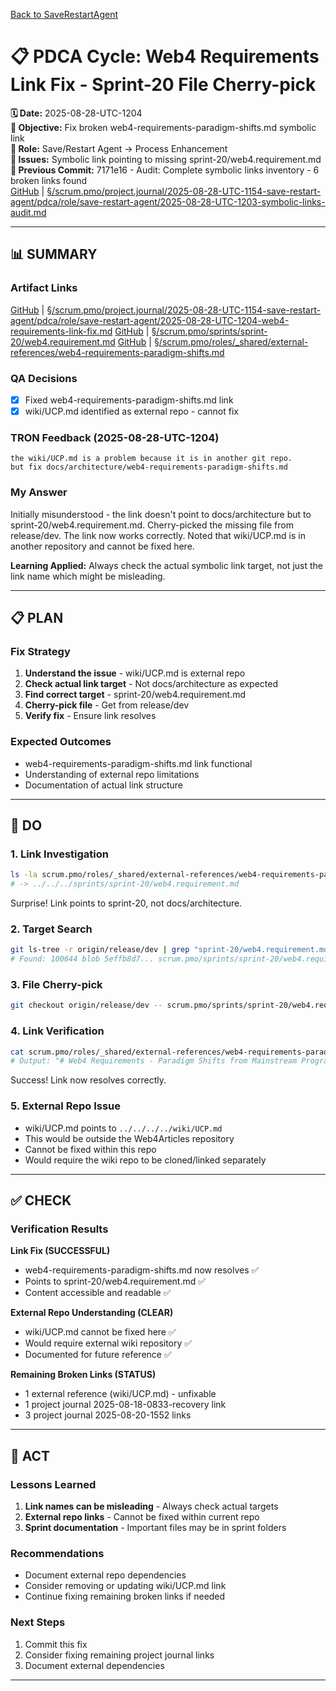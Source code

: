 [Back to SaveRestartAgent](../../../../roles/SaveRestartAgent/)

# 📋 **PDCA Cycle: Web4 Requirements Link Fix - Sprint-20 File Cherry-pick**

**🗓️ Date:** 2025-08-28-UTC-1204  
**🎯 Objective:** Fix broken web4-requirements-paradigm-shifts.md symbolic link  
**👤 Role:** Save/Restart Agent → Process Enhancement  
**🚨 Issues:** Symbolic link pointing to missing sprint-20/web4.requirement.md  
**📎 Previous Commit:** 7171e16 - Audit: Complete symbolic links inventory - 6 broken links found  
[GitHub](https://github.com/Cerulean-Circle-GmbH/Web4Articles/blob/save/start.v1/scrum.pmo/project.journal/2025-08-28-UTC-1154-save-restart-agent/pdca/role/save-restart-agent/2025-08-28-UTC-1203-symbolic-links-audit.md) | [§/scrum.pmo/project.journal/2025-08-28-UTC-1154-save-restart-agent/pdca/role/save-restart-agent/2025-08-28-UTC-1203-symbolic-links-audit.md](2025-08-28-UTC-1203-symbolic-links-audit.md)

---

## **📊 SUMMARY**

### **Artifact Links**
[GitHub](https://github.com/Cerulean-Circle-GmbH/Web4Articles/blob/save/start.v1/scrum.pmo/project.journal/2025-08-28-UTC-1154-save-restart-agent/pdca/role/save-restart-agent/2025-08-28-UTC-1204-web4-requirements-link-fix.md) | [§/scrum.pmo/project.journal/2025-08-28-UTC-1154-save-restart-agent/pdca/role/save-restart-agent/2025-08-28-UTC-1204-web4-requirements-link-fix.md](2025-08-28-UTC-1204-web4-requirements-link-fix.md)
[GitHub](https://github.com/Cerulean-Circle-GmbH/Web4Articles/blob/save/start.v1/scrum.pmo/sprints/sprint-20/web4.requirement.md) | [§/scrum.pmo/sprints/sprint-20/web4.requirement.md](../../../../../sprints/sprint-20/web4.requirement.md)
[GitHub](https://github.com/Cerulean-Circle-GmbH/Web4Articles/blob/save/start.v1/scrum.pmo/roles/_shared/external-references/web4-requirements-paradigm-shifts.md) | [§/scrum.pmo/roles/_shared/external-references/web4-requirements-paradigm-shifts.md](../../../../../sprints/sprint-20/web4.requirement.md)

### **QA Decisions**
- [x] Fixed web4-requirements-paradigm-shifts.md link
- [x] wiki/UCP.md identified as external repo - cannot fix

### **TRON Feedback (2025-08-28-UTC-1204)**
```quote
the wiki/UCP.md is a problem because it is in another git repo.
but fix docs/architecture/web4-requirements-paradigm-shifts.md
```

### **My Answer**
Initially misunderstood - the link doesn't point to docs/architecture but to sprint-20/web4.requirement.md. Cherry-picked the missing file from release/dev. The link now works correctly. Noted that wiki/UCP.md is in another repository and cannot be fixed here.

**Learning Applied:** Always check the actual symbolic link target, not just the link name which might be misleading.

---

## **📋 PLAN**

### **Fix Strategy**
1. **Understand the issue** - wiki/UCP.md is external repo
2. **Check actual link target** - Not docs/architecture as expected
3. **Find correct target** - sprint-20/web4.requirement.md
4. **Cherry-pick file** - Get from release/dev
5. **Verify fix** - Ensure link resolves

### **Expected Outcomes**
- web4-requirements-paradigm-shifts.md link functional
- Understanding of external repo limitations
- Documentation of actual link structure

---

## **🔧 DO**

### **1. Link Investigation**
```bash
ls -la scrum.pmo/roles/_shared/external-references/web4-requirements-paradigm-shifts.md
# -> ../../../sprints/sprint-20/web4.requirement.md
```
Surprise! Link points to sprint-20, not docs/architecture.

### **2. Target Search**
```bash
git ls-tree -r origin/release/dev | grep "sprint-20/web4.requirement.md"
# Found: 100644 blob 5effb8d7... scrum.pmo/sprints/sprint-20/web4.requirement.md
```

### **3. File Cherry-pick**
```bash
git checkout origin/release/dev -- scrum.pmo/sprints/sprint-20/web4.requirement.md
```

### **4. Link Verification**
```bash
cat scrum.pmo/roles/_shared/external-references/web4-requirements-paradigm-shifts.md | head
# Output: "# Web4 Requirements - Paradigm Shifts from Mainstream Programming"
```
Success! Link now resolves correctly.

### **5. External Repo Issue**
- wiki/UCP.md points to `../../../../wiki/UCP.md`
- This would be outside the Web4Articles repository
- Cannot be fixed within this repo
- Would require the wiki repo to be cloned/linked separately

---

## **✅ CHECK**

### **Verification Results**

**Link Fix (SUCCESSFUL)**
- web4-requirements-paradigm-shifts.md now resolves ✅
- Points to sprint-20/web4.requirement.md ✅
- Content accessible and readable ✅

**External Repo Understanding (CLEAR)**
- wiki/UCP.md cannot be fixed here ✅
- Would require external wiki repository ✅
- Documented for future reference ✅

**Remaining Broken Links (STATUS)**
- 1 external reference (wiki/UCP.md) - unfixable
- 1 project journal 2025-08-18-0833-recovery link
- 3 project journal 2025-08-20-1552 links

---

## **🎯 ACT**

### **Lessons Learned**
1. **Link names can be misleading** - Always check actual targets
2. **External repo links** - Cannot be fixed within current repo
3. **Sprint documentation** - Important files may be in sprint folders

### **Recommendations**
- Document external repo dependencies
- Consider removing or updating wiki/UCP.md link
- Continue fixing remaining broken links if needed

### **Next Steps**
1. Commit this fix
2. Consider fixing remaining project journal links
3. Document external dependencies

---

